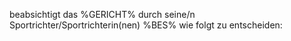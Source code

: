 beabsichtigt das %GERICHT% durch seine/n Sportrichter/Sportrichterin(nen) %BES% wie folgt zu entscheiden: 